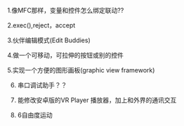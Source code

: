 1.像MFC那样，变量和控件怎么绑定联动??

2.exec(),reject，accept

3.伙伴编辑模式(Edit Buddies)

4.做一个可移动，可拉伸的按钮或别的控件

5.实现一个方便的图形画板(graphic view framework)

6. 串口调试助手？？

7. 能修改安卓版的VR Player 播放器，加上和外界的通讯交互

8. 6自由度运动
